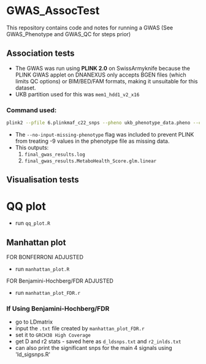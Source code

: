 # GWAS_AssocTest
This repository contains code and notes for running a GWAS (See GWAS_Phenotype and GWAS_QC for steps prior)

## Association tests

- The GWAS was run using **PLINK 2.0** on SwissArmyknife because the PLINK GWAS applet on DNANEXUS only accepts BGEN files (which limits QC options) or BIM/BED/FAM formats, making it unsuitable for this dataset.
- UKB partition used for this was `mem1_hdd1_v2_x16`

### Command used:

```bash
plink2 --pfile 6.plinkmaf_c22_snps --pheno ukb_phenotype_data.pheno --covar ukb_covariates.cov --glm --no-input-missing-phenotype --out final_gwas_results
```

- The `--no-input-missing-phenotype` flag was included to prevent PLINK from treating -9 values in the phenotype file as missing data.
- This outputs:
  1) `final_gwas_results.log`
  2) `final_gwas_results.MetaboHealth_Score.glm.linear`

## Visualisation tests
# QQ plot 
- run `qq_plot.R`

## Manhattan plot
FOR BONFERRONI ADJUSTED
- run `manhattan_plot.R`

FOR Benjamini-Hochberg/FDR ADJUSTED 
- run `manhattan_plot_FDR.r`

### If Using Benjamini-Hochberg/FDR
- go to LDmatrix
- input the `.txt` file created by `manhattan_plot_FDR.r`
- set it to `GRCH38 High Coverage`
- get D and r2 stats - saved here as `d_ldsnps.txt` and `r2_inlds.txt`
- can also print the significant snps for the main 4 signals using 'ld_sigsnps.R'
